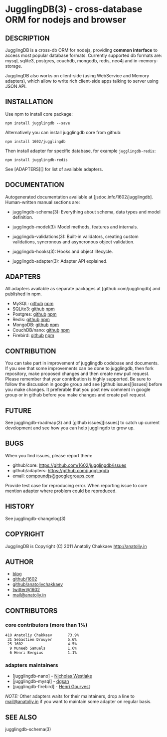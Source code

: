 JugglingDB(3) - cross-database ORM for nodejs and browser
=========================================================

## DESCRIPTION

JugglingDB is a cross-db ORM for nodejs, providing **common interface** to access
most popular database formats.  Currently supported db formats are: mysql, sqlite3,
postgres, couchdb, mongodb, redis, neo4j and in-memory-storage.

JugglingDB also works on client-side (using WebService and Memory adapters),
which allow to write rich client-side apps talking to server using JSON API.


## INSTALLATION

Use npm to install core package:

    npm install jugglingdb --save

Alternatively you can install jugglingdb core from github:

    npm install 1602/jugglingdb

Then install adapter for specific database, for example `jugglingdb-redis`:

    npm install jugglingdb-redis

See [ADAPTERS][] for list of available adapters.

## DOCUMENTATION

Autogenerated documentation available at [jsdoc.info/1602/jugglingdb].
Human-written manual sections are:

* jugglingdb-schema(3):
  Everything about schema, data types and model definition.

* jugglingdb-model(3):
  Model methods, features and internals.

* jugglingdb-validations(3):
  Built-in validators, creating custom validations, syncronous and asyncronous
  object validation.

* jugglingdb-hooks(3):
  Hooks and object lifecycle.

* jugglingdb-adapter(3):
  Adapter API explained.

## ADAPTERS

All adapters available as separate packages at
[github.com/jugglingdb] and published in npm.

* MySQL:    [github](jugglingdb-mysql)     [npm](mysql-adapter-npm)
* SQLite3:  [github](jugglingdb-sqlite3)   [npm](sqlite3-adapter-npm)
* Postgres: [github](jugglingdb-postgres)  [npm](postgres-adapter-npm)
* Redis:    [github](jugglingdb-redis)     [npm](redis-adapter-npm)
* MongoDB:  [github](jugglingdb-mongodb)  [npm](mongodb-adapter-npm)
* CouchDB/nano: [github](jugglingdb-nano)  [npm](nano-adapter-npm)
* Firebird: [github](jugglingdb-firebird)  [npm](firebird-adapter-npm)

## CONTRIBUTION

You can take part in improvement of jugglingdb codebase and documents. If you see that some improvements can be done to jugglingdb, then fork repository, make proposed changes and then create new pull request.
Please remember that your contribution is highly supported. Be sure to follow the discussion in google group and see [github issues][issues] before you make changes. It preferable that you post new comment in google group or in github before you make changes and create pull request.

## FUTURE

See jugglingdb-roadmap(3) and [github issues][issues] to catch up current
development and see how you can help jugglingdb to grow up.

## BUGS

When you find issues, please report them:

* github/core:
  <https://github.com/1602/jugglingdb/issues>
* github/adapters:
  <https://github.com/jugglingdb>
* email:
  <compoundjs@googlegroups.com>

Provide test case for reproducing error. When reporting issue to core mention
adapter where problem could be reproduced.

## HISTORY

See jugglingdb-changelog(3)

## COPYRIGHT

JugglingDB is Copyright (C) 2011 Anatoliy Chakkaev http://anatoliy.in

## AUTHOR

* [blog](http://anatoliy.in/)
* [github/1602](https://github.com/1602/)
* [github/anatoliychakkaev](https://github.com/anatoliychakkaev/)
* [twitter@1602](http://twitter.com/1602)
* <mail@anatoliy.in>

## CONTRIBUTORS

### core contributors (more than 1%)
    410	Anatoliy Chakkaev       73.9%
     31	Sebastien Drouyer       5.6%
     25	1602                    4.5%
      9	Muneeb Samuels          1.6%
      6	Henri Bergius           1.1%

### adapters maintainers

* [jugglingdb-nano] - [Nicholas Westlake](https://github.com/nrw)
* [jugglingdb-mysql] - [dgsan](https://github.com/dgsan)
* [jugglingdb-firebird] - [Henri Gourvest](https://github.com/hgourvest)

*NOTE:* Other adapters waits for their maintainers, drop a line to
<mail@anatoliy.in> if you want to maintain some adapter on regular basis.

## SEE ALSO

jugglingdb-schema(3)
